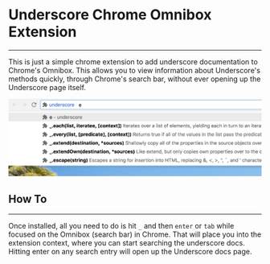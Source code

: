 # Underscore Chrome Omnibox Extension
---------
This is just a simple chrome extension to add underscore documentation to Chrome's Omnibox. This allows you to view information about Underscore's methods quickly, through Chrome's search bar, without ever opening up the Underscore page itself.

![alt text](https://raw.githubusercontent.com/ansonlouis/chrome-underscore/master/example.png)

## How To
--------
Once installed, all you need to do is hit `_` and then `enter` or `tab` while focused on the Omnibox (search bar) in Chrome. That will place you into the extension context, where you can start searching the underscore docs. Hitting enter on any search entry will open up the Underscore docs page.
